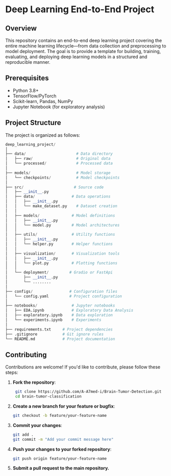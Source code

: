 # Deep Learning End-to-End Project

## Overview
This repository contains an end-to-end deep learning project covering the entire machine learning lifecycle—from data collection and preprocessing to model deployment. The goal is to provide a template for building, training, evaluating, and deploying deep learning models in a structured and reproducible manner.


## Prerequisites
- Python 3.8+
- TensorFlow/PyTorch
- Scikit-learn, Pandas, NumPy
- Jupyter Notebook (for exploratory analysis)

## Project Structure

The project is organized as follows:

```python
deep_learning_project/
│
├── data/                      # Data directory
│   ├── raw/                   # Original data
│   └── processed/             # Processed data
│
├── models/                    # Model storage
│   └── checkpoints/           # Model checkpoints
│
├── src/                      # Source code
│   ├── __init__.py
│   ├── data/                # Data operations
│   │   ├── __init__.py
│   │   └── make_dataset.py    # Dataset creation
│   │
│   ├── models/              # Model definitions
│   │   ├── __init__.py
│   │   └── model.py         # Model architectures
│   │
│   ├── utils/               # Utility functions
│   │   ├── __init__.py
│   │   └── helper.py        # Helper functions
│   │
│   ├── visualization/       # Visualization tools
│   │   ├── __init__.py
│   │   └── plot.py          # Plotting functions
│   │     
│   └── deployment/         # Gradio or FastApi                
│       ├── __init__.py
│       └── ........
│
├── configs/                # Configuration files
│   └── config.yaml         # Project configuration
│
├── notebooks/               # Jupyter notebooks
│   ├── EDA.ipynb            # Exploratory Data Analysis
│   ├── exploratory.ipynb    # Data exploration
│   └── experiments.ipynb    # Experiments
│
├── requirements.txt     # Project dependencies
├── .gitignore           # Git ignore rules
└── README.md            # Project documentation
```



## Contributing

Contributions are welcome! If you'd like to contribute, please follow these steps:

1. **Fork the repository**:
   ```bash
    git clone https://github.com/A-A7med-i/Brain-Tumor-Detection.git
    cd brain-tumor-classification
    ```
2. **Create a new branch for your feature or bugfix**:
    ```bash
    git checkout -b feature/your-feature-name
    ```

3. **Commit your changes**:
    ```bash
    git add .
    git commit -m "Add your commit message here"
    ```

4. **Push your changes to your forked repository**:
    ```bash
    git push origin feature/your-feature-name
    ```

5. **Submit a pull request to the main repository.**